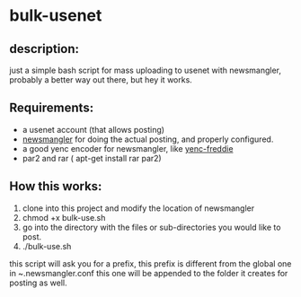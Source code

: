 bulk-usenet
===========
description:
------------
just a simple bash script for mass uploading to usenet with newsmangler, probably a better way out there, but hey it works.


Requirements:
-------------
* a usenet account (that allows posting)
* [newsmangler](https://github.com/madcowfred/newsmangler) for doing the actual posting, and properly configured.
* a good yenc encoder for newsmangler, like [yenc-freddie](https://github.com/thebananafish/yenc-freddie)
* par2 and rar ( apt-get install rar par2)

How this works:
---------------
1.  clone into this project and modify the location of newsmangler
2.  chmod +x bulk-use.sh
3.  go into the directory with the files or sub-directories you would like to post.
4.  ./bulk-use.sh


this script will ask you for a prefix, this prefix is different from the global one in ~.newsmangler.conf this one will be appended to the folder it creates for posting as well.

